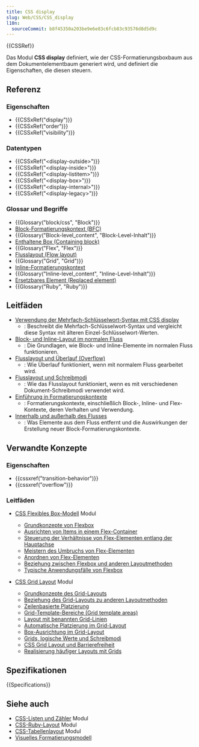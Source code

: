 ```yaml
---
title: CSS display
slug: Web/CSS/CSS_display
l10n:
  sourceCommit: b8f45350a203be9e6e83c6fcb83c93576d8d5d9c
---
```


{{CSSRef}}

Das Modul **CSS display** definiert, wie der CSS-Formatierungsboxbaum aus dem Dokumentelementbaum generiert wird, und definiert die Eigenschaften, die diesen steuern.

## Referenz

### Eigenschaften

- {{CSSxRef("display")}}
- {{CSSxRef("order")}}
- {{CSSxRef("visibility")}}

### Datentypen

- {{CSSxRef("&lt;display-outside&gt;")}}
- {{CSSxRef("&lt;display-inside&gt;")}}
- {{CSSxRef("&lt;display-listitem&gt;")}}
- {{CSSxRef("&lt;display-box&gt;")}}
- {{CSSxRef("&lt;display-internal&gt;")}}
- {{CSSxRef("&lt;display-legacy&gt;")}}

### Glossar und Begriffe

- {{Glossary("block/css", "Block")}}
- [Block-Formatierungskontext (BFC)](/de/docs/Web/CSS/CSS_display/Block_formatting_context)
- {{Glossary("Block-level_content", "Block-Level-Inhalt")}}
- [Enthaltene Box (Containing block)](/de/docs/Web/CSS/CSS_display/Containing_block)
- {{Glossary("Flex", "Flex")}}
- [Flusslayout (Flow layout)](/de/docs/Web/CSS/CSS_display/Flow_layout)
- {{Glossary("Grid", "Grid")}}
- [Inline-Formatierungskontext](/de/docs/Web/CSS/Inline_formatting_context)
- {{Glossary("Inline-level_content", "Inline-Level-Inhalt")}}
- [Ersetzbares Element (Replaced element)](/de/docs/Web/CSS/Replaced_element)
- {{Glossary("Ruby", "Ruby")}}

## Leitfäden

- [Verwendung der Mehrfach-Schlüsselwort-Syntax mit CSS display](/de/docs/Web/CSS/CSS_display/multi-keyword_syntax_of_display)
  - : Beschreibt die Mehrfach-Schlüsselwort-Syntax und vergleicht diese Syntax mit älteren Einzel-Schlüsselwort-Werten.
- [Block- und Inline-Layout im normalen Fluss](/de/docs/Web/CSS/CSS_display/Block_and_inline_layout_in_normal_flow)
  - : Die Grundlagen, wie Block- und Inline-Elemente im normalen Fluss funktionieren.
- [Flusslayout und Überlauf (Overflow)](/de/docs/Web/CSS/CSS_display/Flow_layout_and_overflow)
  - : Wie Überlauf funktioniert, wenn mit normalem Fluss gearbeitet wird.
- [Flusslayout und Schreibmodi](/de/docs/Web/CSS/CSS_display/Flow_layout_and_writing_modes)
  - : Wie das Flusslayout funktioniert, wenn es mit verschiedenen Dokument-Schreibmodi verwendet wird.
- [Einführung in Formatierungskontexte](/de/docs/Web/CSS/CSS_display/Introduction_to_formatting_contexts)
  - : Formatierungskontexte, einschließlich Block-, Inline- und Flex-Kontexte, deren Verhalten und Verwendung.
- [Innerhalb und außerhalb des Flusses](/de/docs/Web/CSS/CSS_display/In_flow_and_out_of_flow)
  - : Was Elemente aus dem Fluss entfernt und die Auswirkungen der Erstellung neuer Block-Formatierungskontexte.

## Verwandte Konzepte

### Eigenschaften

- {{cssxref("transition-behavior")}}
- {{cssxref("overflow")}}

### Leitfäden

- [CSS Flexibles Box-Modell](/de/docs/Web/CSS/CSS_flexible_box_layout) Modul

  - [Grundkonzepte von Flexbox](/de/docs/Web/CSS/CSS_flexible_box_layout/Basic_concepts_of_flexbox)
  - [Ausrichten von Items in einem Flex-Container](/de/docs/Web/CSS/CSS_flexible_box_layout/Aligning_items_in_a_flex_container)
  - [Steuerung der Verhältnisse von Flex-Elementen entlang der Hauptachse](/de/docs/Web/CSS/CSS_flexible_box_layout/Controlling_ratios_of_flex_items_along_the_main_axis)
  - [Meistern des Umbruchs von Flex-Elementen](/de/docs/Web/CSS/CSS_flexible_box_layout/Mastering_wrapping_of_flex_items)
  - [Anordnen von Flex-Elementen](/de/docs/Web/CSS/CSS_flexible_box_layout/Ordering_flex_items)
  - [Beziehung zwischen Flexbox und anderen Layoutmethoden](/de/docs/Web/CSS/CSS_flexible_box_layout/Relationship_of_flexbox_to_other_layout_methods)
  - [Typische Anwendungsfälle von Flexbox](/de/docs/Web/CSS/CSS_flexible_box_layout/Typical_use_cases_of_flexbox)

- [CSS Grid Layout](/de/docs/Web/CSS/CSS_grid_layout) Modul
  - [Grundkonzepte des Grid-Layouts](/de/docs/Web/CSS/CSS_grid_layout/Basic_concepts_of_grid_layout)
  - [Beziehung des Grid-Layouts zu anderen Layoutmethoden](/de/docs/Web/CSS/CSS_grid_layout/Relationship_of_grid_layout_with_other_layout_methods)
  - [Zeilenbasierte Platzierung](/de/docs/Web/CSS/CSS_grid_layout/Grid_layout_using_line-based_placement)
  - [Grid-Template-Bereiche (Grid template areas)](/de/docs/Web/CSS/CSS_grid_layout/Grid_template_areas)
  - [Layout mit benannten Grid-Linien](/de/docs/Web/CSS/CSS_grid_layout/Grid_layout_using_named_grid_lines)
  - [Automatische Platzierung im Grid-Layout](/de/docs/Web/CSS/CSS_grid_layout/Auto-placement_in_grid_layout)
  - [Box-Ausrichtung im Grid-Layout](/de/docs/Web/CSS/CSS_grid_layout/Box_alignment_in_grid_layout)
  - [Grids, logische Werte und Schreibmodi](/de/docs/Web/CSS/CSS_grid_layout/Grids_logical_values_and_writing_modes)
  - [CSS Grid Layout und Barrierefreiheit](/de/docs/Web/CSS/CSS_grid_layout/Grid_layout_and_accessibility)
  - [Realisierung häufiger Layouts mit Grids](/de/docs/Web/CSS/CSS_grid_layout/Realizing_common_layouts_using_grids)

## Spezifikationen

{{Specifications}}

## Siehe auch

- [CSS-Listen und Zähler](/de/docs/Web/CSS/CSS_lists) Modul
- [CSS-Ruby-Layout](/de/docs/Web/CSS/CSS_ruby_layout) Modul
- [CSS-Tabellenlayout](/de/docs/Web/CSS/CSS_table) Modul
- [Visuelles Formatierungsmodell](/de/docs/Web/CSS/Visual_formatting_model)
